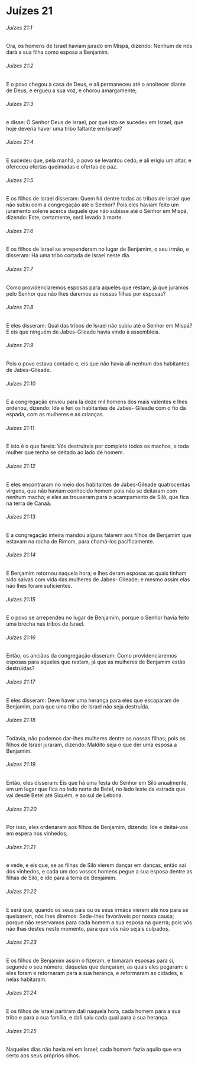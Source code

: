 # Juízes 21

###### Juízes 21:1

Ora, os homens de Israel haviam jurado em Mispá, dizendo: Nenhum de nós dará a sua filha como esposa a Benjamim.

###### Juízes 21:2

E o povo chegou à casa de Deus, e ali permaneceu até o anoitecer diante de Deus, e ergueu a sua voz, e chorou amargamente;

###### Juízes 21:3

e disse: Ó Senhor Deus de Israel, por que isto se sucedeu em Israel, que hoje deveria haver uma tribo faltante em Israel?

###### Juízes 21:4

E sucedeu que, pela manhã, o povo se levantou cedo, e ali erigiu um altar, e ofereceu ofertas queimadas e ofertas de paz.

###### Juízes 21:5

E os filhos de Israel disseram: Quem há dentre todas as tribos de Israel que não subiu com a congregação até o Senhor? Pois eles haviam feito um juramento solene acerca daquele que não subisse até o Senhor em Mispá, dizendo: Este, certamente, será levado à morte.

###### Juízes 21:6

E os filhos de Israel se arrependeram no lugar de Benjamim, o seu irmão, e disseram: Há uma tribo cortada de Israel neste dia.

###### Juízes 21:7

Como providenciaremos esposas para aqueles que restam, já que juramos pelo Senhor que não lhes daremos as nossas filhas por esposas?

###### Juízes 21:8

E eles disseram: Qual das tribos de Israel não subiu até o Senhor em Mispá? E eis que ninguém de Jabes-Gileade havia vindo à assembleia.

###### Juízes 21:9

Pois o povo estava contado e, eis que não havia ali nenhum dos habitantes de Jabes-Gileade.

###### Juízes 21:10

E a congregação enviou para lá doze mil homens dos mais valentes e lhes ordenou, dizendo: Ide e feri os habitantes de Jabes- Gileade com o fio da espada, com as mulheres e as crianças.

###### Juízes 21:11

E isto é o que fareis: Vós destruireis por completo todos os machos, e toda mulher que tenha se deitado ao lado de homem.

###### Juízes 21:12

E eles encontraram no meio dos habitantes de Jabes-Gileade quatrocentas virgens, que não haviam conhecido homem pois não se deitaram com nenhum macho; e eles as trouxeram para o acampamento de Siló, que fica na terra de Canaã.

###### Juízes 21:13

E a congregação inteira mandou alguns falarem aos filhos de Benjamim que estavam na rocha de Rimom, para chamá-los pacificamente.

###### Juízes 21:14

E Benjamim retornou naquela hora; e lhes deram esposas as quais tinham sido salvas com vida das mulheres de Jabes- Gileade; e mesmo assim elas não lhes foram suficientes.

###### Juízes 21:15

E o povo se arrependeu no lugar de Benjamim, porque o Senhor havia feito uma brecha nas tribos de Israel.

###### Juízes 21:16

Então, os anciãos da congregação disseram: Como providenciaremos esposas para aqueles que restam, já que as mulheres de Benjamim estão destruídas?

###### Juízes 21:17

E eles disseram: Deve haver uma herança para eles que escaparam de Benjamim, para que uma tribo de Israel não seja destruída.

###### Juízes 21:18

Todavia, não podemos dar-lhes mulheres dentre as nossas filhas; pois os filhos de Israel juraram, dizendo: Maldito seja o que der uma esposa a Benjamim.

###### Juízes 21:19

Então, eles disseram: Eis que há uma festa do Senhor em Siló anualmente, em um lugar que fica no lado norte de Betel, no lado leste da estrada que vai desde Betel até Siquém, e ao sul de Lebona.

###### Juízes 21:20

Por isso, eles ordenaram aos filhos de Benjamim, dizendo: Ide e deitai-vos em espera nos vinhedos;

###### Juízes 21:21

e vede, e eis que, se as filhas de Siló vierem dançar em danças, então saí dos vinhedos, e cada um dos vossos homens pegue a sua esposa dentre as filhas de Siló, e ide para a terra de Benjamim.

###### Juízes 21:22

E será que, quando os seus pais ou os seus irmãos vierem até nos para se queixarem, nós lhes diremos: Sede-lhes favoráveis por nossa causa; porque não reservamos para cada homem a sua esposa na guerra; pois vós não lhas destes neste momento, para que vós não sejais culpados.

###### Juízes 21:23

E os filhos de Benjamim assim o fizeram, e tomaram esposas para si, segundo o seu número, daquelas que dançaram, as quais eles pegaram: e eles foram e retornaram para a sua herança, e reformaram as cidades, e nelas habitaram.

###### Juízes 21:24

E os filhos de Israel partiram dali naquela hora, cada homem para a sua tribo e para a sua família, e dali saiu cada qual para a sua herança.

###### Juízes 21:25

Naqueles dias não havia rei em Israel; cada homem fazia aquilo que era certo aos seus próprios olhos.

